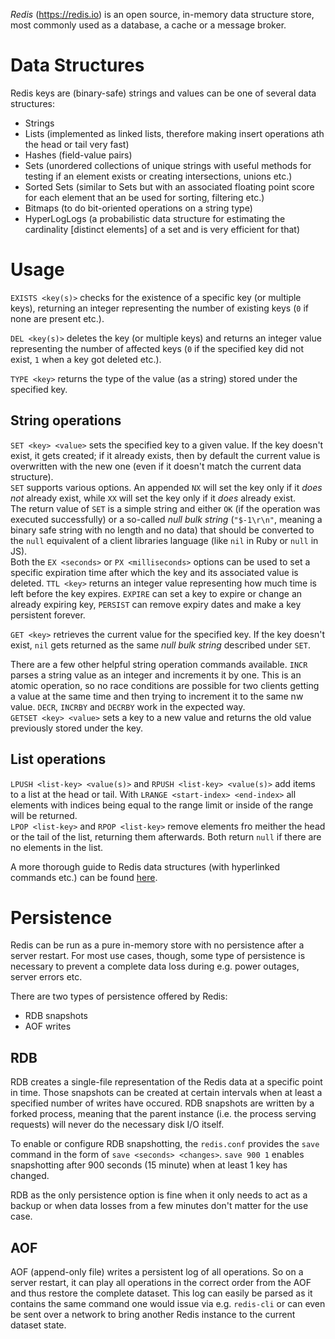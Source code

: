 _Redis_ (https://redis.io)  is an open source, in-memory data structure store, most commonly used as a database, a cache or a message broker.

# Data Structures

Redis keys are (binary-safe) strings and values can be one of several data structures:

- Strings
- Lists (implemented as linked lists, therefore making insert operations ath the head or tail very fast)
- Hashes (field-value pairs)
- Sets (unordered collections of unique strings with useful methods for testing if an element exists or creating intersections, unions etc.)
- Sorted Sets (similar to Sets but with an associated floating point score for each element that an be used for sorting, filtering etc.)
- Bitmaps (to do bit-oriented operations on a string type)
- HyperLogLogs (a probabilistic data structure for estimating the cardinality [distinct elements] of a set and is very efficient for that)

# Usage

`EXISTS <key(s)>` checks for the existence of a specific key (or multiple keys), returning an integer representing the number of existing keys (`0` if none are present etc.).

`DEL <key(s)>` deletes the key (or multiple keys) and returns an integer value representing the number of affected keys (`0` if the specified key did not exist, `1` when a key got deleted etc.).

`TYPE <key>` returns the type of the value (as a string) stored under the specified key.

## String operations

`SET <key> <value>` sets the specified key to a given value. If the key doesn't exist, it gets created; if it already exists, then by default the current value is overwritten with the new one (even if it doesn't match the current data structure).  
`SET` supports various options. An appended `NX` will set the key only if it *does not* already exist, while `XX` will set the key only if it *does* already exist.  
The return value of `SET` is a simple string and either `OK` (if the operation was executed successfully) or a so-called _null bulk string_ (`"$-1\r\n"`, meaning a binary safe string with no length and no data) that should be converted to the `null` equivalent of a client libraries language (like `nil` in Ruby or `null` in JS).  
Both the `EX <seconds>` or `PX <milliseconds>` options can be used to set a specific expiration time after which the key and its associated value is deleted. `TTL <key>` returns an integer value representing how much time is left before the key expires. `EXPIRE` can set a key to expire or change an already expiring key, `PERSIST` can remove expiry dates and make a key persistent forever.

`GET <key>` retrieves the current value for the specified key. If the key doesn't exist, `nil` gets returned as the same _null bulk string_ described under `SET`.

There are a few other helpful string operation commands available. `INCR` parses a string value as an integer and increments it by one. This is an atomic operation, so no race conditions are possible for two clients getting a value at the same time and then trying to increment it to the same nw value. `DECR`, `INCRBY` and `DECRBY` work in the expected way.  
`GETSET <key> <value>` sets a key to a new value and returns the old value previously stored under the key.

## List operations

`LPUSH <list-key> <value(s)>` and `RPUSH <list-key> <value(s)>` add items to a list at the head or tail. With `LRANGE <start-index> <end-index>`  all elements with indices being equal to the range limit or inside of the range will be returned.  
`LPOP <list-key>` and `RPOP <list-key>` remove elements fro meither the head or the tail of the list, returning them afterwards. Both return `null` if there are no elements in the list. 

A more thorough guide to Redis data structures (with hyperlinked commands etc.) can be found [here](https://redis.io/topics/data-types-intro).

# Persistence

Redis can be run as a pure in-memory store with no persistence after a server restart. For most use cases, though, some type of persistence is necessary to prevent a complete data loss during e.g. power outages, server errors etc.

There are two types of persistence offered by Redis:

- RDB snapshots
- AOF writes

## RDB

RDB creates a single-file representation of the Redis data at a specific point in time. Those snapshots can be created at certain intervals when at least a specified number of writes have occured. RDB snapshots are written by a forked process, meaning that the parent instance (i.e. the process serving requests) will never do the necessary disk I/O itself. 

To enable or configure RDB snapshotting, the `redis.conf` provides the `save` command in the form of `save <seconds> <changes>`. `save 900 1` enables snapshotting after 900 seconds (15 minute) when at least 1 key has changed.

RDB as the only persistence option is fine when it only needs to act as a backup or when data losses from a few minutes don't matter for the use case.

## AOF

AOF (append-only file) writes a persistent log of all operations. So on a server restart, it can play all operations in the correct order from the AOF and thus restore the complete dataset.
This log can easily be parsed as it contains the same command one would issue via e.g. `redis-cli` or can even be sent over a network to bring another Redis instance to the current dataset state.
